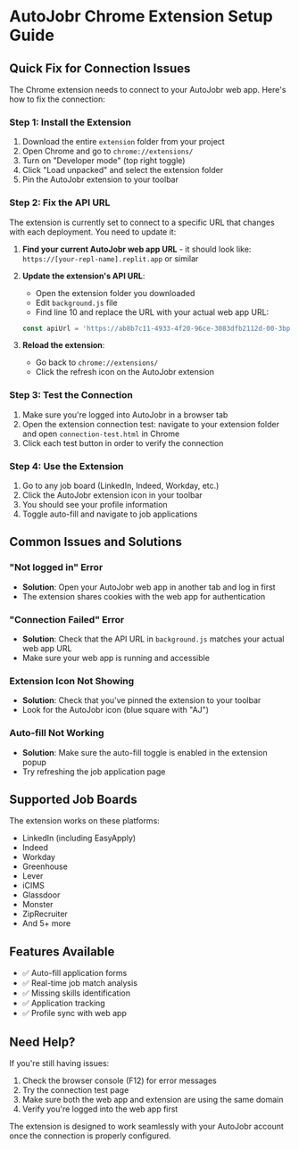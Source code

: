 # AutoJobr Chrome Extension Setup Guide

## Quick Fix for Connection Issues

The Chrome extension needs to connect to your AutoJobr web app. Here's how to fix the connection:

### Step 1: Install the Extension
1. Download the entire `extension` folder from your project
2. Open Chrome and go to `chrome://extensions/`
3. Turn on "Developer mode" (top right toggle)
4. Click "Load unpacked" and select the extension folder
5. Pin the AutoJobr extension to your toolbar

### Step 2: Fix the API URL
The extension is currently set to connect to a specific URL that changes with each deployment. You need to update it:

1. **Find your current AutoJobr web app URL** - it should look like:
   `https://[your-repl-name].replit.app` or similar

2. **Update the extension's API URL**:
   - Open the extension folder you downloaded
   - Edit `background.js` file
   - Find line 10 and replace the URL with your actual web app URL:
   ```javascript
   const apiUrl = 'https://ab8b7c11-4933-4f20-96ce-3083dfb2112d-00-3bpxputy7khv2.riker.replit.dev';
   ```

3. **Reload the extension**:
   - Go back to `chrome://extensions/`
   - Click the refresh icon on the AutoJobr extension

### Step 3: Test the Connection
1. Make sure you're logged into AutoJobr in a browser tab
2. Open the extension connection test: navigate to your extension folder and open `connection-test.html` in Chrome
3. Click each test button in order to verify the connection

### Step 4: Use the Extension
1. Go to any job board (LinkedIn, Indeed, Workday, etc.)
2. Click the AutoJobr extension icon in your toolbar
3. You should see your profile information
4. Toggle auto-fill and navigate to job applications

## Common Issues and Solutions

### "Not logged in" Error
- **Solution**: Open your AutoJobr web app in another tab and log in first
- The extension shares cookies with the web app for authentication

### "Connection Failed" Error
- **Solution**: Check that the API URL in `background.js` matches your actual web app URL
- Make sure your web app is running and accessible

### Extension Icon Not Showing
- **Solution**: Check that you've pinned the extension to your toolbar
- Look for the AutoJobr icon (blue square with "AJ")

### Auto-fill Not Working
- **Solution**: Make sure the auto-fill toggle is enabled in the extension popup
- Try refreshing the job application page

## Supported Job Boards
The extension works on these platforms:
- LinkedIn (including EasyApply)
- Indeed
- Workday
- Greenhouse
- Lever
- iCIMS
- Glassdoor
- Monster
- ZipRecruiter
- And 5+ more

## Features Available
- ✅ Auto-fill application forms
- ✅ Real-time job match analysis
- ✅ Missing skills identification
- ✅ Application tracking
- ✅ Profile sync with web app

## Need Help?
If you're still having issues:
1. Check the browser console (F12) for error messages
2. Try the connection test page
3. Make sure both the web app and extension are using the same domain
4. Verify you're logged into the web app first

The extension is designed to work seamlessly with your AutoJobr account once the connection is properly configured.
